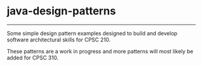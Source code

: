 # java-design-patterns
---
Some simple design pattern examples designed to build and develop software architectural skills for CPSC 210.

These patterns are a work in progress and more patterns will most likely be added for CPSC 310.
